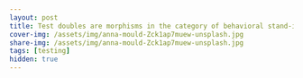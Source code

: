 ```yaml
---
layout: post
title: Test doubles are morphisms in the category of behavioral stand-ins
cover-img: /assets/img/anna-mould-Zck1ap7muew-unsplash.jpg
share-img: /assets/img/anna-mould-Zck1ap7muew-unsplash.jpg
tags: [testing]
hidden: true
---
```


